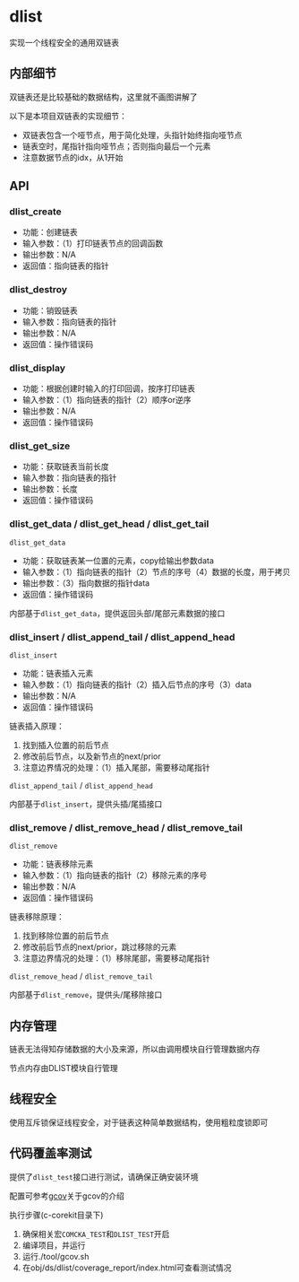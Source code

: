 # dlist

实现一个线程安全的通用双链表

## 内部细节

双链表还是比较基础的数据结构，这里就不画图讲解了

以下是本项目双链表的实现细节：

- 双链表包含一个哑节点，用于简化处理，头指针始终指向哑节点
- 链表空时，尾指针指向哑节点；否则指向最后一个元素
- 注意数据节点的idx，从1开始

## API

### dlist_create

- 功能：创建链表
- 输入参数：（1）打印链表节点的回调函数
- 输出参数：N/A
- 返回值：指向链表的指针

### dlist_destroy

- 功能：销毁链表
- 输入参数：指向链表的指针
- 输出参数：N/A
- 返回值：操作错误码

### dlist_display

- 功能：根据创建时输入的打印回调，按序打印链表
- 输入参数：（1）指向链表的指针（2）顺序or逆序
- 输出参数：N/A
- 返回值：操作错误码

### dlist_get_size

- 功能：获取链表当前长度
- 输入参数：指向链表的指针
- 输出参数：长度
- 返回值：操作错误码

### dlist_get_data / dlist_get_head / dlist_get_tail

`dlist_get_data`

- 功能：获取链表某一位置的元素，copy给输出参数data
- 输入参数：（1）指向链表的指针（2）节点的序号（4）数据的长度，用于拷贝
- 输出参数：（3）指向数据的指针data
- 返回值：操作错误码

内部基于`dlist_get_data`，提供返回头部/尾部元素数据的接口

### dlist_insert / dlist_append_tail / dlist_append_head

`dlist_insert`

- 功能：链表插入元素
- 输入参数：（1）指向链表的指针（2）插入后节点的序号（3）data
- 输出参数：N/A
- 返回值：操作错误码

链表插入原理：
1. 找到插入位置的前后节点
2. 修改前后节点，以及新节点的next/prior
3. 注意边界情况的处理：（1）插入尾部，需要移动尾指针

`dlist_append_tail` / `dlist_append_head`

内部基于`dlist_insert`，提供头插/尾插接口

### dlist_remove / dlist_remove_head / dlist_remove_tail

`dlist_remove`

- 功能：链表移除元素
- 输入参数：（1）指向链表的指针（2）移除元素的序号
- 输出参数：N/A
- 返回值：操作错误码

链表移除原理：
1. 找到移除位置的前后节点
2. 修改前后节点的next/prior，跳过移除的元素
3. 注意边界情况的处理：（1）移除尾部，需要移动尾指针

`dlist_remove_head` / `dlist_remove_tail`

内部基于`dlist_remove`，提供头/尾移除接口

## 内存管理

链表无法得知存储数据的大小及来源，所以由调用模块自行管理数据内存

节点内存由DLIST模块自行管理

## 线程安全

使用互斥锁保证线程安全，对于链表这种简单数据结构，使用粗粒度锁即可

## 代码覆盖率测试

提供了`dlist_test`接口进行测试，请确保正确安装环境

配置可参考[gcov](https://github.com/caishanyu/notes/blob/main/cmocka.md)关于gcov的介绍

执行步骤(c-corekit目录下)

1. 确保相关宏`COMCKA_TEST`和`DLIST_TEST`开启
2. 编译项目，并运行
3. 运行./tool/gcov.sh
4. 在obj/ds/dlist/coverage_report/index.html可查看测试情况
